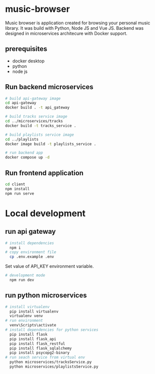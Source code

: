 # music-browser

Music browser is application created for browsing your personal music library. It was build with Python, Node JS and Vue JS. Backend was designed in microservices architecure with Docker support.

## prerequisites
- docker desktop
- python
- node js

## Run backend microservices
```bash 
# build api-gateway image
cd api-gateway
docker build . -t api_gateway

# build tracks service image 
cd ../microservices/tracks
docker build -t tracks_service .

# build playlists service image
cd ../playlists
docker image build -t playlists_service .

# run backend app
docker compose up -d
```

## Run frontend application
``` bash
cd client
npm install
npm run serve
```

# Local development
## run api gateway
```bash
# install dependencies
  npm i
# copy environment file
  cp .env.example .env
```
Set value of API_KEY environment variable.
```bash
# development mode
  npm run dev 
```

## run python microservices
```bash
# install virtualenv
  pip install virtualenv    
  virtualenv venv    
# run environment
  venv\Scripts\activate
# install dependencies for python services
  pip install flask
  pip install flask_api
  pip install flask_restful
  pip install flask_sqlalchemy
  pip install psycopg2-binary
# run seach service from virtual env
  python microservices/tracksService.py
  python microservices/playlistsService.py
```
	


